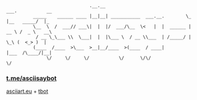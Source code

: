 ``` 
                               .__.__                              ___.           __    
          _____    ______ ____ |__|__| ___________  ___.__.        \_ |__   _____/  |_  
          \__  \  /  ___// ___\|  |  |/  ___/\__  \<   |  |  ______ | __ \ /  _ \   __\ 
           / __ \_\___ \\  \___|  |  |\___ \  / __ \\___  | /_____/ | \_\ (  <_> )  |   
          (____  /____  >\___  >__|__/____  >(____  / ____|         |___  /\____/|__|   
               \/     \/     \/           \/      \/\/                  \/           
```
### [t.me/asciisaybot](https://t.me/asciisaybot) 
[asciiart.eu](https://www.asciiart.eu/animals/) + [tbot](https://github.com/yanzay/tbot) <br />
